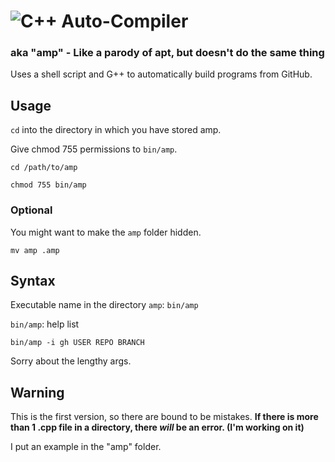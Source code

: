# ![C++ Auto-Compiler](https://img.shields.io/badge/%20-Auto%20Compiler-grey?logo=c%2B%2B&style=for-the-badge)
### aka "amp" - Like a parody of apt, but doesn't do the same thing
Uses a shell script and G++ to automatically build programs from GitHub.

## Usage
`cd` into the directory in which you have stored amp.

Give chmod 755 permissions to `bin/amp`.

```console
cd /path/to/amp
```
```console
chmod 755 bin/amp
```
### Optional
You might want to make the `amp` folder hidden.
```console
mv amp .amp
```
## Syntax
Executable name in the directory `amp`: `bin/amp`

`bin/amp`: help list

`bin/amp -i gh USER REPO BRANCH`

Sorry about the lengthy args.
## Warning
This is the first version, so there are bound to be mistakes. **If there is more than 1 .cpp file in a directory, there *will* be an error. (I'm working on it)**

I put an example in the "amp" folder.
